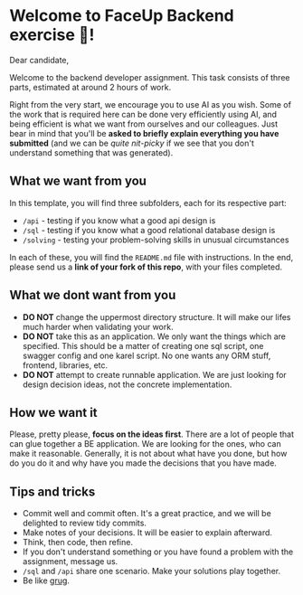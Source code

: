 # Welcome to FaceUp Backend exercise 💙!

Dear candidate,

Welcome to the backend developer assignment. This task consists of three parts, estimated at around 2 hours of work.

Right from the very start, we encourage you to use AI as you wish. Some of the work that is required here can be done very efficiently using AI, and being efficient is what we want from ourselves and our colleagues.
Just bear in mind that you'll be __asked to briefly explain everything you have submitted__ (and we can be *quite nit-picky* if we see that you don't understand something that was generated).

## What we want from you
In this template, you will find three subfolders, each for its respective part:
- `/api` - testing if you know what a good api design is
- `/sql` - testing if you know what a good relational database design is
- `/solving` - testing your problem-solving skills in unusual circumstances

In each of these, you will find the `README.md` file with instructions. In the end, please send us a __link of your fork of this repo__, with your files completed.

## What we dont want from you
- __DO NOT__ change the uppermost directory structure. It will make our lifes much harder when validating your work.
- __DO NOT__ take this as an application. We only want the things which are specified. This should be a matter of creating one sql script, one swagger config and one karel script. No one wants any ORM stuff, frontend, libraries, etc.
- __DO NOT__ attempt to create runnable application. We are just looking for design decision ideas, not the concrete implementation. 

## How we want it
Please, pretty please, __focus on the ideas first__. There are a lot of people that can glue together a BE application. We are looking for the ones, who can make it reasonable.
Generally, it is not about what have you done, but how do you do it and why have you made the
decisions that you have made.

## Tips and tricks
- Commit well and commit often. It's a great practice, and we will be delighted to review tidy commits.
- Make notes of your decisions. It will be easier to explain afterward.
- Think, then code, then refine.
- If you don't understand something or you have found a problem with the assignment, message us.
- `/sql` and `/api` share one scenario. Make your solutions play together.
- Be like [grug](https://grugbrain.dev/).
